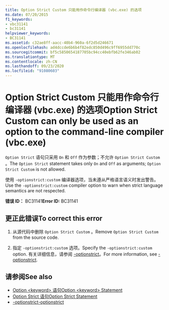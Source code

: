 ```yaml
---
title: Option Strict Custom 只能用作命令行编译器 (vbc.exe) 的选项
ms.date: 07/20/2015
f1_keywords:
- vbc31141
- bc31141
helpviewer_keywords:
- BC31141
ms.assetid: c32ae8ff-aacc-40b4-960a-6f2d5d246671
ms.openlocfilehash: ad4dccde6b6b4f82edc850d496c9ff6955dd770c
ms.sourcegitcommit: bf5c5850654187705bc94cc40ebfb62fe346ab02
ms.translationtype: MT
ms.contentlocale: zh-CN
ms.lasthandoff: 09/23/2020
ms.locfileid: "91080603"
---
```

# <a name="option-strict-custom-can-only-be-used-as-an-option-to-the-command-line-compiler-vbcexe"></a><span data-ttu-id="9b695-102">Option Strict Custom 只能用作命令行编译器 (vbc.exe) 的选项</span><span class="sxs-lookup"><span data-stu-id="9b695-102">Option Strict Custom can only be used as an option to the command-line compiler (vbc.exe)</span></span>

<span data-ttu-id="9b695-103">`Option Strict` 语句只采用 `On` 和 `Off` 作为参数；不允许 `Option Strict Custom` 。</span><span class="sxs-lookup"><span data-stu-id="9b695-103">The `Option Strict` statement takes only `On` and `Off` as arguments; `Option Strict Custom` is not allowed.</span></span>  
  
 <span data-ttu-id="9b695-104">使用 `-optionstrict:custom` 编译器选项，当未遵从严格语言语义时发出警告。</span><span class="sxs-lookup"><span data-stu-id="9b695-104">Use the `-optionstrict:custom` compiler option to warn when strict language semantics are not respected.</span></span>  
  
 <span data-ttu-id="9b695-105">**错误 ID：** BC31141</span><span class="sxs-lookup"><span data-stu-id="9b695-105">**Error ID:** BC31141</span></span>  
  
## <a name="to-correct-this-error"></a><span data-ttu-id="9b695-106">更正此错误</span><span class="sxs-lookup"><span data-stu-id="9b695-106">To correct this error</span></span>  
  
1. <span data-ttu-id="9b695-107">从源代码中删除 `Option Strict Custom` 。</span><span class="sxs-lookup"><span data-stu-id="9b695-107">Remove `Option Strict Custom` from the source code.</span></span>  
  
2. <span data-ttu-id="9b695-108">指定 `-optionstrict:custom` 选项。</span><span class="sxs-lookup"><span data-stu-id="9b695-108">Specify the `-optionstrict:custom` option.</span></span> <span data-ttu-id="9b695-109">有关详细信息，请参阅 [-optionstrict](../reference/command-line-compiler/optionstrict.md)。</span><span class="sxs-lookup"><span data-stu-id="9b695-109">For more information, see [-optionstrict](../reference/command-line-compiler/optionstrict.md).</span></span>  
  
## <a name="see-also"></a><span data-ttu-id="9b695-110">请参阅</span><span class="sxs-lookup"><span data-stu-id="9b695-110">See also</span></span>

- [<span data-ttu-id="9b695-111">Option \<keyword> 语句</span><span class="sxs-lookup"><span data-stu-id="9b695-111">Option \<keyword> Statement</span></span>](../language-reference/statements/option-keyword-statement.md)
- [<span data-ttu-id="9b695-112">Option Strict 语句</span><span class="sxs-lookup"><span data-stu-id="9b695-112">Option Strict Statement</span></span>](../language-reference/statements/option-strict-statement.md)
- [<span data-ttu-id="9b695-113">-optionstrict</span><span class="sxs-lookup"><span data-stu-id="9b695-113">-optionstrict</span></span>](../reference/command-line-compiler/optionstrict.md)
